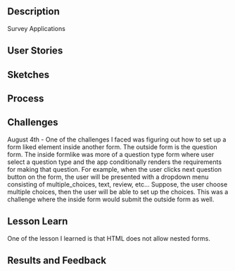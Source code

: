 ## Description

Survey Applications

## User Stories

## Sketches

## Process

## Challenges

August 4th - One of the challenges I faced was figuring out how to set up a form liked element inside another form. The outside form is the question form. The inside formlike was more of a question type form where user select a question type and the app conditionally renders the requirements for making that question. For example, when the user clicks next question button on the form, the user will be presented with a dropdown menu consisting of multiple_choices, text, review, etc... Suppose, the user choose multiple choices, then the user will be able to set up the choices. This was a challenge where the inside form would submit the outside form as well.

## Lesson Learn

One of the lesson I learned is that HTML does not allow nested forms.

## Results and Feedback
